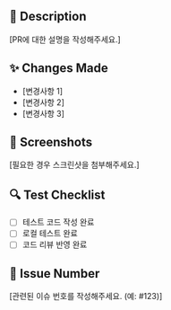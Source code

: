## 📝 Description
[PR에 대한 설명을 작성해주세요.]

## ✨ Changes Made
- [변경사항 1]
- [변경사항 2]
- [변경사항 3]

## 📸 Screenshots
[필요한 경우 스크린샷을 첨부해주세요.]

## 🔍 Test Checklist
- [ ] 테스트 코드 작성 완료
- [ ] 로컬 테스트 완료
- [ ] 코드 리뷰 반영 완료

## 🚨 Issue Number
[관련된 이슈 번호를 작성해주세요. (예: #123)] 